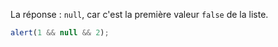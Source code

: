 La réponse : `null`, car c'est la première valeur `false` de la liste.

```js run
alert(1 && null && 2);
```